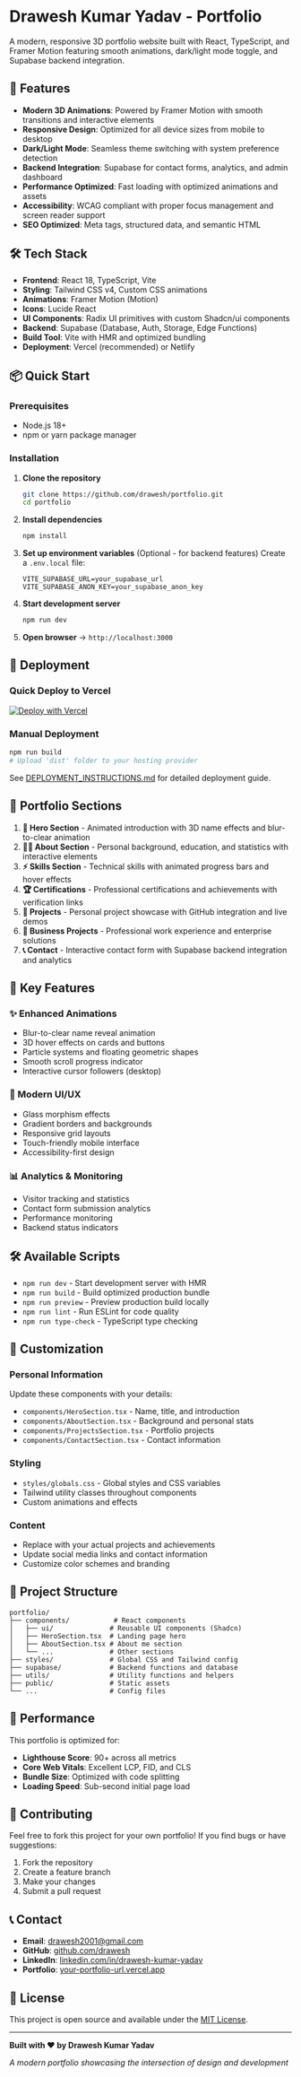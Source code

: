 # Drawesh Kumar Yadav - Portfolio

A modern, responsive 3D portfolio website built with React, TypeScript, and Framer Motion featuring smooth animations, dark/light mode toggle, and Supabase backend integration.

## 🚀 Features

- **Modern 3D Animations**: Powered by Framer Motion with smooth transitions and interactive elements
- **Responsive Design**: Optimized for all device sizes from mobile to desktop  
- **Dark/Light Mode**: Seamless theme switching with system preference detection
- **Backend Integration**: Supabase for contact forms, analytics, and admin dashboard
- **Performance Optimized**: Fast loading with optimized animations and assets
- **Accessibility**: WCAG compliant with proper focus management and screen reader support
- **SEO Optimized**: Meta tags, structured data, and semantic HTML

## 🛠️ Tech Stack

- **Frontend**: React 18, TypeScript, Vite
- **Styling**: Tailwind CSS v4, Custom CSS animations
- **Animations**: Framer Motion (Motion)
- **Icons**: Lucide React
- **UI Components**: Radix UI primitives with custom Shadcn/ui components
- **Backend**: Supabase (Database, Auth, Storage, Edge Functions)
- **Build Tool**: Vite with HMR and optimized bundling
- **Deployment**: Vercel (recommended) or Netlify

## 📦 Quick Start

### Prerequisites
- Node.js 18+ 
- npm or yarn package manager

### Installation

1. **Clone the repository**
   ```bash
   git clone https://github.com/drawesh/portfolio.git
   cd portfolio
   ```

2. **Install dependencies**
   ```bash
   npm install
   ```

3. **Set up environment variables** (Optional - for backend features)
   Create a `.env.local` file:
   ```env
   VITE_SUPABASE_URL=your_supabase_url
   VITE_SUPABASE_ANON_KEY=your_supabase_anon_key
   ```

4. **Start development server**
   ```bash
   npm run dev
   ```

5. **Open browser** → `http://localhost:3000`

## 🚀 Deployment

### Quick Deploy to Vercel
[![Deploy with Vercel](https://vercel.com/button)](https://vercel.com/new/clone?repository-url=https://github.com/drawesh/portfolio)

### Manual Deployment
```bash
npm run build
# Upload 'dist' folder to your hosting provider
```

See [DEPLOYMENT_INSTRUCTIONS.md](./DEPLOYMENT_INSTRUCTIONS.md) for detailed deployment guide.

## 📱 Portfolio Sections

1. **🎯 Hero Section** - Animated introduction with 3D name effects and blur-to-clear animation
2. **👨‍💻 About Section** - Personal background, education, and statistics with interactive elements
3. **⚡ Skills Section** - Technical skills with animated progress bars and hover effects
4. **🏆 Certifications** - Professional certifications and achievements with verification links
5. **💼 Projects** - Personal project showcase with GitHub integration and live demos
6. **🏢 Business Projects** - Professional work experience and enterprise solutions
7. **📞 Contact** - Interactive contact form with Supabase backend integration and analytics

## 🎨 Key Features

### ✨ Enhanced Animations
- Blur-to-clear name reveal animation
- 3D hover effects on cards and buttons
- Particle systems and floating geometric shapes
- Smooth scroll progress indicator
- Interactive cursor followers (desktop)

### 🎯 Modern UI/UX
- Glass morphism effects
- Gradient borders and backgrounds
- Responsive grid layouts
- Touch-friendly mobile interface
- Accessibility-first design

### 📊 Analytics & Monitoring
- Visitor tracking and statistics
- Contact form submission analytics
- Performance monitoring
- Backend status indicators

## 🛠️ Available Scripts

- `npm run dev` - Start development server with HMR
- `npm run build` - Build optimized production bundle
- `npm run preview` - Preview production build locally
- `npm run lint` - Run ESLint for code quality
- `npm run type-check` - TypeScript type checking

## 🎨 Customization

### Personal Information
Update these components with your details:
- `components/HeroSection.tsx` - Name, title, and introduction
- `components/AboutSection.tsx` - Background and personal stats  
- `components/ProjectsSection.tsx` - Portfolio projects
- `components/ContactSection.tsx` - Contact information

### Styling  
- `styles/globals.css` - Global styles and CSS variables
- Tailwind utility classes throughout components
- Custom animations and effects

### Content
- Replace with your actual projects and achievements
- Update social media links and contact information
- Customize color schemes and branding

## 📄 Project Structure

```
portfolio/
├── components/           # React components
│   ├── ui/              # Reusable UI components (Shadcn)
│   ├── HeroSection.tsx  # Landing page hero
│   ├── AboutSection.tsx # About me section
│   └── ...              # Other sections
├── styles/              # Global CSS and Tailwind config
├── supabase/            # Backend functions and database
├── utils/               # Utility functions and helpers
├── public/              # Static assets
└── ...                  # Config files
```

## 🚦 Performance

This portfolio is optimized for:
- **Lighthouse Score**: 90+ across all metrics
- **Core Web Vitals**: Excellent LCP, FID, and CLS
- **Bundle Size**: Optimized with code splitting
- **Loading Speed**: Sub-second initial page load

## 🤝 Contributing

Feel free to fork this project for your own portfolio! If you find bugs or have suggestions:

1. Fork the repository
2. Create a feature branch
3. Make your changes
4. Submit a pull request

## 📞 Contact

- **Email**: drawesh2001@gmail.com
- **GitHub**: [github.com/drawesh](https://github.com/drawesh)  
- **LinkedIn**: [linkedin.com/in/drawesh-kumar-yadav](https://www.linkedin.com/in/drawesh-kumar-yadav/)
- **Portfolio**: [your-portfolio-url.vercel.app](https://your-portfolio-url.vercel.app)

## 📄 License

This project is open source and available under the [MIT License](LICENSE).

---

**Built with ❤️ by Drawesh Kumar Yadav**

*A modern portfolio showcasing the intersection of design and development*